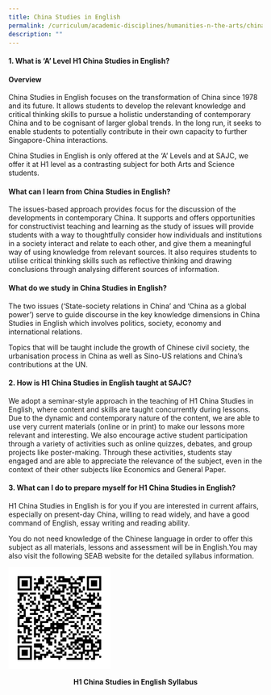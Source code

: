 ```yaml
---
title: China Studies in English
permalink: /curriculum/academic-disciplines/humanities-n-the-arts/china-studies-in-english/
description: ""
---
```

<h4><strong>1. What is &lsquo;A&rsquo; Level H1 China Studies in English?</strong></h4>
<h4><strong>Overview</strong></h4>
<p>China Studies in English focuses on the transformation of China since 1978 and its future. It allows students to develop the relevant knowledge and critical thinking skills to pursue a holistic understanding of contemporary China and to be cognisant of larger global trends. In the long run, it seeks to enable students to potentially contribute in their own capacity to further Singapore-China interactions.</p>
<p>China Studies in English is only offered at the &lsquo;A&rsquo; Levels and at SAJC, we offer it at H1 level as a contrasting subject for both Arts and Science students.</p>
<h4><strong>What can I learn from China Studies in English?</strong></h4>
<p>The issues-based approach provides focus for the discussion of the developments in contemporary China. It supports and offers opportunities for constructivist teaching and learning as the study of issues will provide students with a way to thoughtfully consider how individuals and institutions in a society interact and relate to each other, and give them a meaningful way of using knowledge from relevant sources. It also requires students to utilise critical thinking skills such as reflective thinking and drawing conclusions through analysing different sources of information.</p>
<h4><strong>What do we study in China Studies in English?</strong></h4>
<p>The two issues (&lsquo;State-society relations in China&rsquo; and &lsquo;China as a global power&rsquo;) serve to guide discourse in the key knowledge dimensions in China Studies in English which involves politics, society, economy and international relations.</p>
<p>Topics that will be taught include the growth of Chinese civil society, the urbanisation process in China as well as Sino-US relations and China&rsquo;s contributions at the UN.</p>
<h4><strong>2. How is H1 China Studies in English taught at SAJC?</strong></h4>
<p>We adopt a seminar-style approach in the teaching of H1 China Studies in English, where content and skills are taught concurrently during lessons. Due to the dynamic and contemporary nature of the content, we are able to use very current materials (online or in print) to make our lessons more relevant and interesting. We also encourage active student participation through a variety of activities such as online quizzes, debates, and group projects like poster-making. Through these activities, students stay engaged and are able to appreciate the relevance of the subject, even in the context of their other subjects like Economics and General Paper.</p>
<h4><strong>3. What can I do to prepare myself for H1 China Studies in English?</strong></h4>
<p>H1 China Studies in English is for you if you are interested in current affairs, especially on present-day China, willing to read widely, and have a good command of English, essay writing and reading ability.</p>
<p>You do not need knowledge of the Chinese language in order to offer this subject as all materials, lessons and assessment will be in English.You may also visit the following SEAB website for the detailed syllabus information.</p>
<img style="width: 40%;" src="/images/chi.png" />
<p style="text-align: center;"><strong>H1 China Studies in English Syllabus</strong></p>